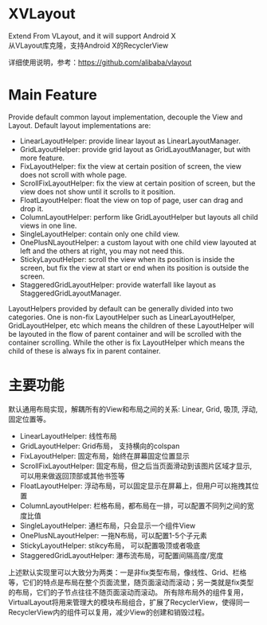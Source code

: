 # XVLayout
Extend From VLayout, and it will support Android X <br/>
从VLayout库克隆，支持Android X的RecyclerView <br/>

详细使用说明，参考：https://github.com/alibaba/vlayout

# Main Feature
Provide default common layout implementation, decouple the View and Layout. Default layout implementations are:
* LinearLayoutHelper: provide linear layout as LinearLayoutManager.
* GridLayoutHelper: provide grid layout as GridLayoutManager, but with more feature.
* FixLayoutHelper: fix the view at certain position of screen, the view does not scroll with whole page.
* ScrollFixLayoutHelper: fix the view at certain position of screen, but the view does not show until it scrolls to it position.
* FloatLayoutHelper: float the view on top of page, user can drag and drop it.
* ColumnLayoutHelper: perform like GridLayoutHelper but layouts all child views in one line.
* SingleLayoutHelper: contain only one child view.
* OnePlusNLayoutHelper: a custom layout with one child view layouted at left and the others at right, you may not need this.
* StickyLayoutHelper: scroll the view when its position is inside the screen, but fix the view at start or end when its position is outside the screen.
* StaggeredGridLayoutHelper: provide waterfall like layout as StaggeredGridLayoutManager.

LayoutHelpers provided by default can be generally divided into two categories. One is non-fix LayoutHelper such as LinearLayoutHelper, GridLayoutHelper, etc which means the children of these LayoutHelper will be layouted in the flow of parent container and will be scrolled with the container scrolling. While the other is fix LayoutHelper which means the child of these is always fix in parent container.

# 主要功能
默认通用布局实现，解耦所有的View和布局之间的关系: Linear, Grid, 吸顶, 浮动, 固定位置等。
* LinearLayoutHelper: 线性布局
* GridLayoutHelper: Grid布局， 支持横向的colspan
* FixLayoutHelper: 固定布局，始终在屏幕固定位置显示
* ScrollFixLayoutHelper: 固定布局，但之后当页面滑动到该图片区域才显示, 可以用来做返回顶部或其他书签等
* FloatLayoutHelper: 浮动布局，可以固定显示在屏幕上，但用户可以拖拽其位置
* ColumnLayoutHelper: 栏格布局，都布局在一排，可以配置不同列之间的宽度比值
* SingleLayoutHelper: 通栏布局，只会显示一个组件View
* OnePlusNLayoutHelper: 一拖N布局，可以配置1-5个子元素
* StickyLayoutHelper: stikcy布局， 可以配置吸顶或者吸底
* StaggeredGridLayoutHelper: 瀑布流布局，可配置间隔高度/宽度

上述默认实现里可以大致分为两类：一是非fix类型布局，像线性、Grid、栏格等，它们的特点是布局在整个页面流里，随页面滚动而滚动；另一类就是fix类型的布局，它们的子节点往往不随页面滚动而滚动。
所有除布局外的组件复用，VirtualLayout将用来管理大的模块布局组合，扩展了RecyclerView，使得同一RecyclerView内的组件可以复用，减少View的创建和销毁过程。